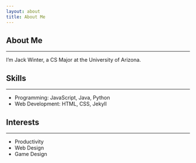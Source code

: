 ```yaml
---
layout: about
title: About Me
---
```

## About Me
-----
I’m Jack Winter, a CS Major at the University of Arizona. 

## Skills
-----
- Programming: JavaScript, Java, Python
- Web Development: HTML, CSS, Jekyll

## Interests
-----
- Productivity
- Web Design
- Game Design